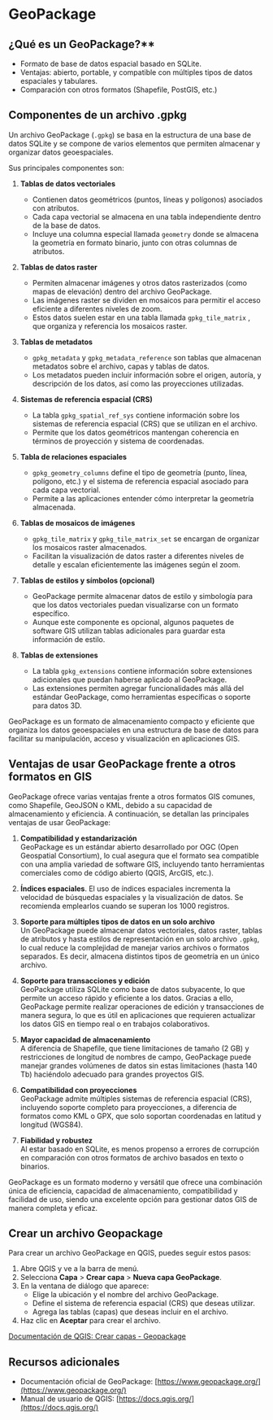 # GeoPackage

## ¿Qué es un GeoPackage?**

- Formato de base de datos espacial basado en SQLite.
- Ventajas: abierto, portable, y compatible con múltiples tipos de datos espaciales y tabulares.
- Comparación con otros formatos (Shapefile, PostGIS, etc.)

## Componentes de un archivo .gpkg

Un archivo GeoPackage (`.gpkg`) se basa en la estructura de una base de datos SQLite y se compone de varios elementos que permiten almacenar y organizar datos geoespaciales.

Sus principales componentes son:

1. **Tablas de datos vectoriales**  
   - Contienen datos geométricos (puntos, líneas y polígonos) asociados con atributos.
   - Cada capa vectorial se almacena en una tabla independiente dentro de la base de datos.
   - Incluye una columna especial llamada `geometry` donde se almacena la geometría en formato binario, junto con otras columnas de atributos.

2. **Tablas de datos raster**  
   - Permiten almacenar imágenes y otros datos rasterizados (como mapas de elevación) dentro del archivo GeoPackage.
   - Las imágenes raster se dividen en mosaicos para permitir el acceso eficiente a diferentes niveles de zoom.
   - Estos datos suelen estar en una tabla llamada `gpkg_tile_matrix` , que organiza y referencia los mosaicos raster.

3. **Tablas de metadatos**  
   - `gpkg_metadata` y `gpkg_metadata_reference` son tablas que almacenan metadatos sobre el archivo, capas y tablas de datos.
   - Los metadatos pueden incluir información sobre el origen, autoría, y descripción de los datos, así como las proyecciones utilizadas.

4. **Sistemas de referencia espacial (CRS)**  
   - La tabla `gpkg_spatial_ref_sys` contiene información sobre los sistemas de referencia espacial (CRS) que se utilizan en el archivo.
   - Permite que los datos geométricos mantengan coherencia en términos de proyección y sistema de coordenadas.

5. **Tabla de relaciones espaciales**  
   - `gpkg_geometry_columns` define el tipo de geometría (punto, línea, polígono, etc.) y el sistema de referencia espacial asociado para cada capa vectorial.
   - Permite a las aplicaciones entender cómo interpretar la geometría almacenada.

6. **Tablas de mosaicos de imágenes**  
   - `gpkg_tile_matrix` y `gpkg_tile_matrix_set` se encargan de organizar los mosaicos raster almacenados.
   - Facilitan la visualización de datos raster a diferentes niveles de detalle y escalan eficientemente las imágenes según el zoom.

7. **Tablas de estilos y símbolos (opcional)**  
   - GeoPackage permite almacenar datos de estilo y simbología para que los datos vectoriales puedan visualizarse con un formato específico.
   - Aunque este componente es opcional, algunos paquetes de software GIS utilizan tablas adicionales para guardar esta información de estilo.

8. **Tablas de extensiones**  
   - La tabla `gpkg_extensions` contiene información sobre extensiones adicionales que puedan haberse aplicado al GeoPackage.
   - Las extensiones permiten agregar funcionalidades más allá del estándar GeoPackage, como herramientas específicas o soporte para datos 3D.

GeoPackage es un formato de almacenamiento compacto y eficiente que organiza los datos geoespaciales en una estructura de base de datos para facilitar su manipulación, acceso y visualización en aplicaciones GIS.

## Ventajas de usar GeoPackage frente a otros formatos en GIS

GeoPackage ofrece varias ventajas frente a otros formatos GIS comunes, como Shapefile, GeoJSON o KML, debido a su capacidad de almacenamiento y eficiencia. A continuación, se detallan las principales ventajas de usar GeoPackage:

1. **Compatibilidad y estandarización**  
   GeoPackage es un estándar abierto desarrollado por OGC (Open Geospatial Consortium), lo cual asegura que el formato sea compatible con una amplia variedad de software GIS, incluyendo tanto herramientas comerciales como de código abierto (QGIS, ArcGIS, etc.).

2. **Índices espaciales**.
   El uso de índices espaciales incrementa la velocidad de búsquedas espaciales y la visualización de datos. Se recomienda emplearlos cuando se superan los 1000 registros.

3. **Soporte para múltiples tipos de datos en un solo archivo**  
   Un GeoPackage puede almacenar datos vectoriales, datos raster, tablas de atributos y hasta estilos de representación en un solo archivo `.gpkg`, lo cual reduce la complejidad de manejar varios archivos o formatos separados. Es decir, almacena distintos tipos de geometría en un único archivo.

4. **Soporte para transacciones y edición**  
     GeoPackage utiliza SQLite como base de datos subyacente, lo que permite un acceso rápido y eficiente a los datos. Gracias a ello, GeoPackage permite realizar operaciones de edición y transacciones de manera segura, lo que es útil en aplicaciones que requieren actualizar los datos GIS en tiempo real o en trabajos colaborativos.

5. **Mayor capacidad de almacenamiento**  
   A diferencia de Shapefile, que tiene limitaciones de tamaño (2 GB) y restricciones de longitud de nombres de campo, GeoPackage puede manejar grandes volúmenes de datos sin estas limitaciones (hasta 140 Tb) haciéndolo adecuado para grandes proyectos GIS.

6. **Compatibilidad con proyecciones**  
   GeoPackage admite múltiples sistemas de referencia espacial (CRS), incluyendo soporte completo para proyecciones, a diferencia de formatos como KML o GPX, que solo soportan coordenadas en latitud y longitud (WGS84).

7. **Fiabilidad y robustez**  
   Al estar basado en SQLite, es menos propenso a errores de corrupción en comparación con otros formatos de archivo basados en texto o binarios.

GeoPackage es un formato moderno y versátil que ofrece una combinación única de eficiencia, capacidad de almacenamiento, compatibilidad y facilidad de uso, siendo una excelente opción para gestionar datos GIS de manera completa y eficaz.

## Crear un archivo Geopackage

Para crear un archivo GeoPackage en QGIS, puedes seguir estos pasos:

1. Abre QGIS y ve a la barra de menú.
2. Selecciona **Capa** > **Crear capa** > **Nueva capa GeoPackage**.
3. En la ventana de diálogo que aparece:
   - Elige la ubicación y el nombre del archivo GeoPackage.
   - Define el sistema de referencia espacial (CRS) que deseas utilizar.
   - Agrega las tablas (capas) que deseas incluir en el archivo.
4. Haz clic en **Aceptar** para crear el archivo.

[Documentación de QGIS: Crear capas - Geopackage](https://docs.qgis.org/3.34/es/docs/user_manual/managing_data_source/create_layers.html#index-2)

## Recursos adicionales

- Documentación oficial de GeoPackage: [https://www.geopackage.org/](https://www.geopackage.org/)
- Manual de usuario de QGIS: [https://docs.qgis.org/](https://docs.qgis.org/)
